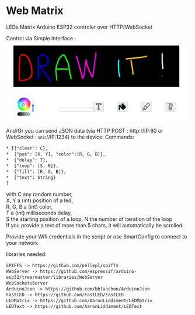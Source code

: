 # Web Matrix
LEDs Matrix Arduino ESP32 controler over HTTP/WebSocket

Control via Simple Interface :
![](imgs/img1.bmp)

And/Or you can send JSON data (via HTTP POST : http://IP:80 or WebSocket : ws://IP:1234) to the device:
Commands:  
```
* [{"clear": C},
*  {"pos": [X, Y], "color":[R, G, B]},
*  {"delay": T},
*  {"loop": [S, N]},
*  {"fill": [R, G, B]},
*  {"text": String}
]
```
  
with C any random number,  
X, Y a (int) position of a led,  
R, G, B a (int) color,  
T a (int) milliseconds delay,  
S the starting position of a loop, N the number of iteration of the loop  
If you provide a text of more than 5 chars, it will automatically be scrolled.  

Provide your Wifi credentials in the script or use SmartConfig to connect to your network

libraries needed:
```
SPIFFS -> https://github.com/pellepl/spiffs
WebServer -> https://github.com/espressif/arduino-esp32/tree/master/libraries/WebServer
WebSocketsServer 
ArduinoJson -> https://github.com/bblanchon/ArduinoJson
FastLED -> https://github.com/FastLED/FastLED
LEDMatrix -> https://github.com/AaronLiddiment/LEDMatrix
LEDText -> https://github.com/AaronLiddiment/LEDText
```
